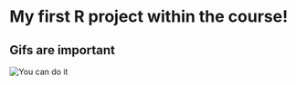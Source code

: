# My first R project within the course!

## Gifs are important
![You can do it](https://media.giphy.com/media/3oEduLl7trWHEWdO5a/giphy.gif)

